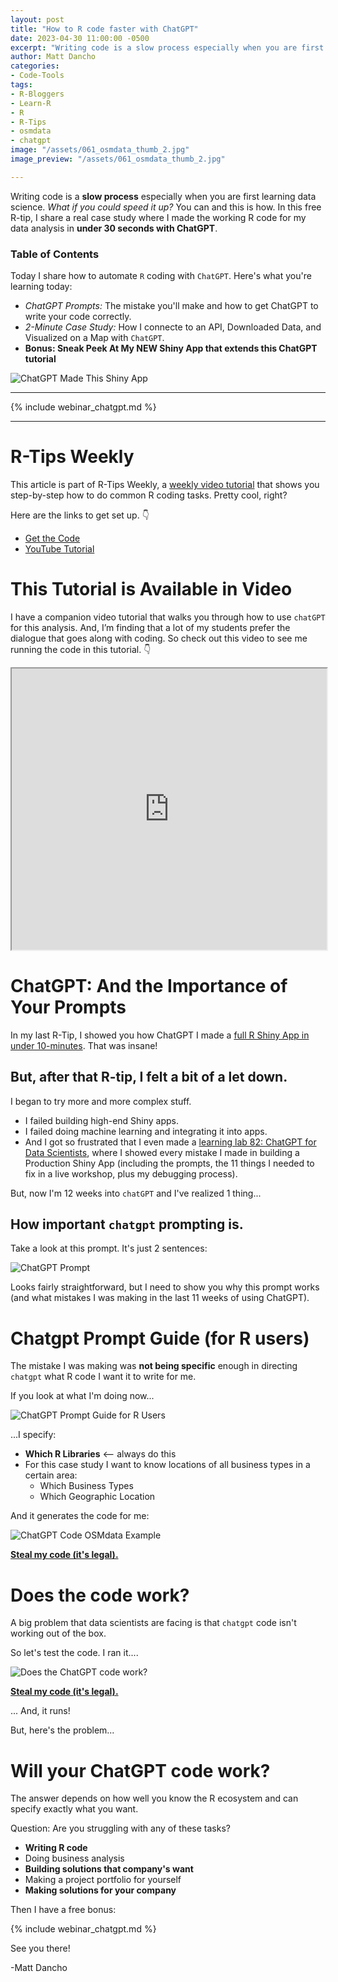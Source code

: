 ```yaml
---
layout: post
title: "How to R code faster with ChatGPT"
date: 2023-04-30 11:00:00 -0500
excerpt: "Writing code is a slow process especially when you are first learning data science. What if you could speed it up? You can and this is how." 
author: Matt Dancho
categories:
- Code-Tools
tags:
- R-Bloggers
- Learn-R
- R
- R-Tips
- osmdata
- chatgpt
image: "/assets/061_osmdata_thumb_2.jpg"
image_preview: "/assets/061_osmdata_thumb_2.jpg"

---
```

Writing code is a **slow process** especially when you are first learning data science. *What if you could speed it up?* You can and this is how. In this free R-tip, I share a real case study where I made the working R code for my data analysis in **under 30 seconds with ChatGPT**. 

### Table of Contents

Today I share how to automate `R` coding with `ChatGPT`. Here's what you're learning today:

* *ChatGPT Prompts:* The mistake you'll make and how to get ChatGPT to write your code correctly.
* *2-Minute Case Study:* How I connecte to an API, Downloaded Data, and Visualized on a Map with `ChatGPT`. 
* **Bonus: Sneak Peek At My NEW Shiny App that extends this ChatGPT tutorial**

![ChatGPT Made This Shiny App](/assets/061_osmdata_thumb_2.jpg)

---

{% include webinar_chatgpt.md %}

---

# R-Tips Weekly

This article is part of R-Tips Weekly, a <a href="https://learn.business-science.io/r-tips-newsletter">weekly video tutorial</a> that shows you step-by-step how to do common R coding tasks. Pretty cool, right?

<p>Here are the links to get set up. 👇</p>

<ul> <li><a href="https://learn.business-science.io/r-tips-newsletter">Get the Code</a></li> <li><a href="https://youtu.be/0u1y5RU_to4">YouTube Tutorial</a></li> </ul>

# This Tutorial is Available in Video

I have a companion video tutorial that walks you through how to use `chatGPT` for this analysis. And, I’m finding that a lot of my students prefer the dialogue that goes along with coding. So check out this video to see me running the code in this tutorial. 👇

<iframe width="100%" height="450" src="https://www.youtube.com/embed/0u1y5RU_to4" title="YouTube video player" frameborder="1" allow="accelerometer; autoplay; clipboard-write; encrypted-media; gyroscope; picture-in-picture" allowfullscreen></iframe>


# ChatGPT: And the Importance of Your Prompts

In my last R-Tip, I showed you how ChatGPT I made a [full R Shiny App in under 10-minutes](/code-tools/2023/04/02/chatgpt-shiny-app.html). That was insane!

## But, after that R-tip, I felt a bit of a let down. 

I began to try more and more complex stuff. 

* I failed building high-end Shiny apps. 
* I failed doing machine learning and integrating it into apps.
* And I got so frustrated that I even made a [learning lab 82: ChatGPT for Data Scientists](https://university.business-science.io/p/learning-labs-pro), where I showed every mistake I made in building a Production Shiny App (including the prompts, the 11 things I needed to fix in a live workshop, plus my debugging process).

But, now I'm 12 weeks into `chatGPT` and I've realized 1 thing...

## How important `chatgpt` prompting is.  

Take a look at this prompt. It's just 2 sentences:

![ChatGPT Prompt](/assets/061_chatgpt_prompt.jpg)

Looks fairly straightforward, but I need to show you why this prompt works (and what mistakes I was making in the last 11 weeks of using ChatGPT).

# Chatgpt Prompt Guide (for R users)

The mistake I was making was **not being specific** enough in directing `chatgpt` what R code I want it to write for me. 

If you look at what I'm doing now...

![ChatGPT Prompt Guide for R Users](/assets/061_chatgpt_prompt_guide.jpg)

...I specify:

* **Which R Libraries** <-- always do this
* For this case study I want to know locations of all business types in a certain area:
    * Which Business Types
    * Which Geographic Location

And it generates the code for me:

![ChatGPT Code OSMdata Example](/assets/061_chatgpt_code_osmdata_example.jpg)

<p class='text-center date'> <a href='https://learn.business-science.io/r-tips-newsletter' target ='_blank'><strong>Steal my code (it's legal).</strong></a> </p>

# Does the code work?

A big problem that data scientists are facing is that `chatgpt` code isn't working out of the box. 

So let's test the code. I ran it....

![Does the ChatGPT code work?](/assets/061_chatgpt_does_it_work.jpg)

<p class='text-center date'> <a href='https://learn.business-science.io/r-tips-newsletter' target ='_blank'><strong>Steal my code (it's legal).</strong></a> </p>

... And, it runs!

But, here's the problem...

# Will your ChatGPT code work?

The answer depends on how well you know the R ecosystem and can specify exactly what you want. 

Question: Are you struggling with any of these tasks?

* **Writing R code**
* Doing business analysis
* **Building solutions that company's want**
* Making a project portfolio for yourself
* **Making solutions for your company**

Then I have a free bonus:


{% include webinar_chatgpt.md %}

See you there!

-Matt Dancho